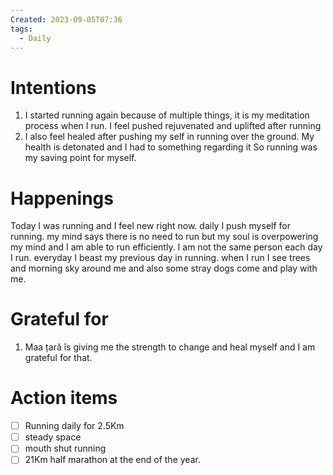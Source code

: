 ```yaml
---
Created: 2023-09-05T07:36
tags:
  - Daily
---
```

# Intentions

1. I started running again because of multiple things, it is my meditation process when I run. I feel pushed rejuvenated and uplifted after running
2. I also feel healed after pushing my self in running over the ground. My health is detonated and I had to something regarding it So running was my saving point for myself.

# Happenings

Today I was running and I feel new right now. daily I push myself for running. my mind says there is no need to run but my soul is overpowering my mind and I am able to run efficiently. I am not the same person each day I run. everyday I beast my previous day in running. when I run I see trees and morning sky around me and also some stray dogs come and play with me.

# Grateful for

1. Maa țară îs giving me the strength to change and heal myself and I am grateful for that.

# Action items

- [ ] Running daily for 2.5Km
- [ ] steady space
- [ ] mouth shut running
- [ ] 21Km half marathon at the end of the year.